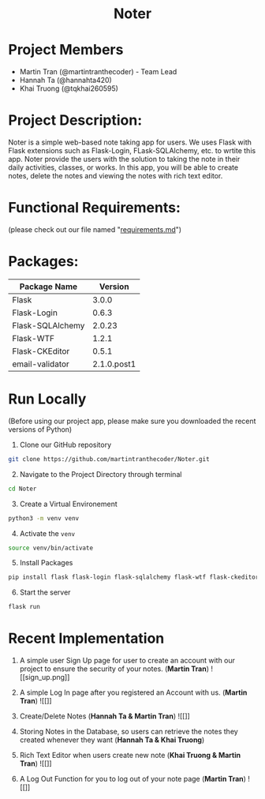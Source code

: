 <h1 align="center"> Noter</h1>

# Project Members
- Martin Tran (@martintranthecoder) - Team Lead
- Hannah Ta (@hannahta420)
- Khai Truong (@tqkhai260595)

# Project Description:
Noter is a simple web-based note taking app for users. We uses Flask with Flask extensions such as Flask-Login, FLask-SQLAlchemy, etc. to wrtite this app. Noter provide the users with the solution to taking the note in their daily activities, classes, or works. In this app, you will be able to create notes, delete the notes and viewing the notes with rich text editor.

# Functional Requirements: 
(please check out our file named "[requirements.md](https://github.com/martintranthecoder/Noter/blob/main/requirements.md)")

# Packages:
 | Package Name           | Version      | 
  | ----------------------| -------------| 
  | Flask                 | 3.0.0       | 
  | Flask-Login           | 0.6.3       | 
  | Flask-SQLAlchemy      | 2.0.23      | 
  | Flask-WTF             | 1.2.1       | 
  | Flask-CKEditor        | 0.5.1       | 
  | email-validator       | 2.1.0.post1 | 
 
# Run Locally
(Before using our project app, please make sure you downloaded the recent versions of Python)

1. Clone our GitHub repository 
~~~bash
git clone https://github.com/martintranthecoder/Noter.git
~~~

2. Navigate to the Project Directory through terminal
~~~bash
cd Noter
~~~

3. Create a Virtual Environement 
~~~bash
python3 -m venv venv
~~~

4. Activate the `venv`
~~~bash
source venv/bin/activate
~~~

5. Install Packages
~~~bash
pip install flask flask-login flask-sqlalchemy flask-wtf flask-ckeditor email-validator
~~~

6. Start the server
~~~bash
flask run
~~~

# Recent Implementation
1. A simple user Sign Up page for user to create an account with our project to ensure the security of your notes. (**Martin Tran**)
![[sign_up.png]]

2. A simple Log In page after you registered an Account with us. (**Martin Tran**)
![[]]

3. Create/Delete Notes (**Hannah Ta & Martin Tran**)
![[]]

4. Storing Notes in the Database, so users can retrieve the notes they created whenever they want (**Hannah Ta & Khai Truong**)

5. Rich Text Editor when users create new note (**Khai Truong & Martin Tran**)
![[]]

6. A Log Out Function for you to log out of your note page (**Martin Tran**)
![[]]




